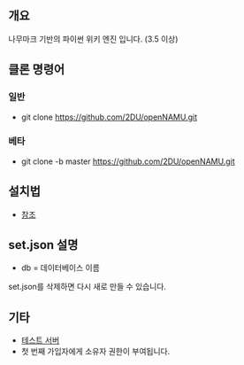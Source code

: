 ﻿## 개요
나무마크 기반의 파이썬 위키 엔진 입니다. (3.5 이상)

## 클론 명령어
### 일반
 * git clone https://github.com/2DU/openNAMU.git

### 베타
 * git clone -b master https://github.com/2DU/openNAMU.git

## 설치법
 * [참조](http://namu.ml/w/오픈나무%2F설치법)
 
## set.json 설명
 * db = 데이터베이스 이름

set.json를 삭제하면 다시 새로 만들 수 있습니다.

## 기타
 * [테스트 서버](http://namu.ml/)
 * 첫 번째 가입자에게 소유자 권한이 부여됩니다.
